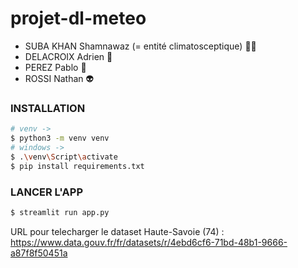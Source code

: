 # projet-dl-meteo

- SUBA KHAN Shamnawaz (= entité climatosceptique) 🤙🏿
- DELACROIX Adrien 💪
- PEREZ Pablo 🥉
- ROSSI Nathan 👽

### INSTALLATION

```bash
# venv -> 
$ python3 -m venv venv
# windows ->  
$ .\venv\Script\activate
$ pip install requirements.txt
```

### LANCER L'APP

```bash
$ streamlit run app.py
```

URL pour telecharger le dataset Haute-Savoie (74) : https://www.data.gouv.fr/fr/datasets/r/4ebd6cf6-71bd-48b1-9666-a87f8f50451a